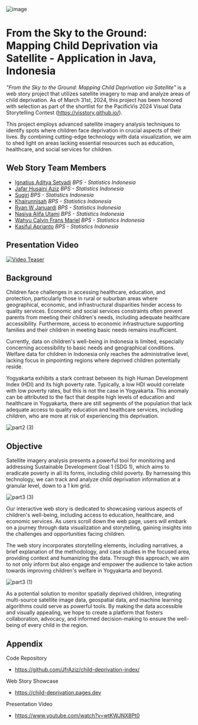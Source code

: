 ![image](https://github.com/JfrAziz/child-deprivation-index/assets/1611358/2f8d3c56-f954-48df-a0ef-665192beb8af)


# From the Sky to the Ground: Mapping Child Deprivation via Satellite - Application in Java, Indonesia

<i>"From the Sky to the Ground: Mapping Child Deprivation via Satellite"</i> is a web story project that utilizes satellite imagery to map and analyze areas of child deprivation. As of March 31st, 2024, this project has been honored with selection as part of the shortlist for the PacificVis 2024 Visual Data Storytelling Contest (https://visstory.github.io/).

This project employs advanced satellite imagery analysis techniques to identify spots where children face deprivation in crucial aspects of their lives. By combining cutting-edge technology with data visualization, we aim to shed light on areas lacking essential resources such as education, healthcare, and social services for children.


## Web Story Team Members
- [Ignatius Aditya Setyadi](https://www.linkedin.com/in/adityasetyadi/) *BPS - Statistics Indonesia*
- [Jafar Husaini Aziz](https://www.linkedin.com/in/jfraziz/) *BPS - Statistics Indonesia*
- [Sugiri](https://www.linkedin.com/in/sugiri-giri-891b681a6/) *BPS - Statistics Indonesia*
- [Khairunnisah](https://www.linkedin.com/in/khairunnisah-adzkiya/) *BPS - Statistics Indonesia*
- [Ryan W Januardi](https://www.linkedin.com/in/ryanwjanuardi/) *BPS - Statistics Indonesia*
- [Nasiya Alifa Utami](https://www.linkedin.com/in/nasiyaau/) *BPS - Statistics Indonesia*
- [Wahyu Calvin Frans Mariel](https://www.linkedin.com/in/wahyu-calvin/) *BPS - Statistics Indonesia*
- [Kasiful Aprianto](https://www.linkedin.com/in/kasiful-aprianto/) *BPS - Statistics Indonesia*

## Presentation Video
[![Video Teaser](https://github.com/JfrAziz/child-deprivation-index/assets/1611358/cb32d030-a31b-461e-bef9-881ccc26c120)](https://www.youtube.com/watch?v=wtKWJNX8Pt0)

## Background
Children face challenges in accessing healthcare, education, and protection, particularly those in rural or suburban areas where geographical, economic, and infrastructural disparities hinder access to quality services. Economic and social services constraints often prevent parents from meeting their children's needs, including adequate healthcare accessibility. Furthermore, access to economic infrastructure supporting families and their children in meeting basic needs remains insufficient. 

Currently, data on children's well-being in Indonesia is limited, especially concerning accessibility to basic needs and geographical conditions. Welfare data for children in Indonesia only reaches the administrative level, lacking focus in pinpointing regions where deprived children potentially reside.

Yogyakarta exhibits a stark contrast between its high Human Development Index (HDI) and its high poverty rate. Typically, a low HDI would correlate with low poverty rates, but this is not the case in Yogyakarta. This anomaly can be attributed to the fact that despite high levels of education and healthcare in Yogyakarta, there are still segments of the population that lack adequate access to quality education and healthcare services, including children, who are more at risk of experiencing this deprivation.

![part2 (3)](https://github.com/JfrAziz/child-deprivation-index/assets/89372931/173657e4-5098-43db-894c-e8d44c8919cc)


## Objective

Satellite imagery analysis presents a powerful tool for monitoring and addressing Sustainable Development Goal 1 (SDG 1), which aims to eradicate poverty in all its forms, including child poverty. By harnessing this technology, we can track and analyze child deprivation information at a granular level, down to a 1 km grid.

![part3 (3)](https://github.com/JfrAziz/child-deprivation-index/assets/89372931/94566214-4f42-4a6e-902e-1f82a2aa848f)

Our interactive web story is dedicated to showcasing various aspects of children's well-being, including access to education, healthcare, and economic services. As users scroll down the web page, users will embark on a journey through data visualization and storytelling, gaining insights into the challenges and opportunities facing children.

The web story incorporates storytelling elements, including narratives, a brief explanation of the methodology, and case studies in the focused area, providing context and humanizing the data. Through this approach, we aim to not only inform but also engage and empower the audience to take action towards improving children's welfare in Yogyakarta and beyond.


![part3 (1)](https://github.com/JfrAziz/child-deprivation-index/assets/89372931/1e1dac93-a76b-4e37-aedd-cf18b6fe5005)

As a potential solution to monitor spatially deprived children, integrating multi-source satellite image data, geospatial data, and machine learning algorithms could serve as powerful tools. By making the data accessible and visually appealing, we hope to create a platform that fosters collaboration, advocacy, and informed decision-making to ensure the well-being of every child in the region.



## Appendix
Code Repository
* https://github.com/JfrAziz/child-deprivation-index/

Web Story Showcase
* https://child-deprivation.pages.dev

Presentation Video
* https://www.youtube.com/watch?v=wtKWJNX8Pt0



